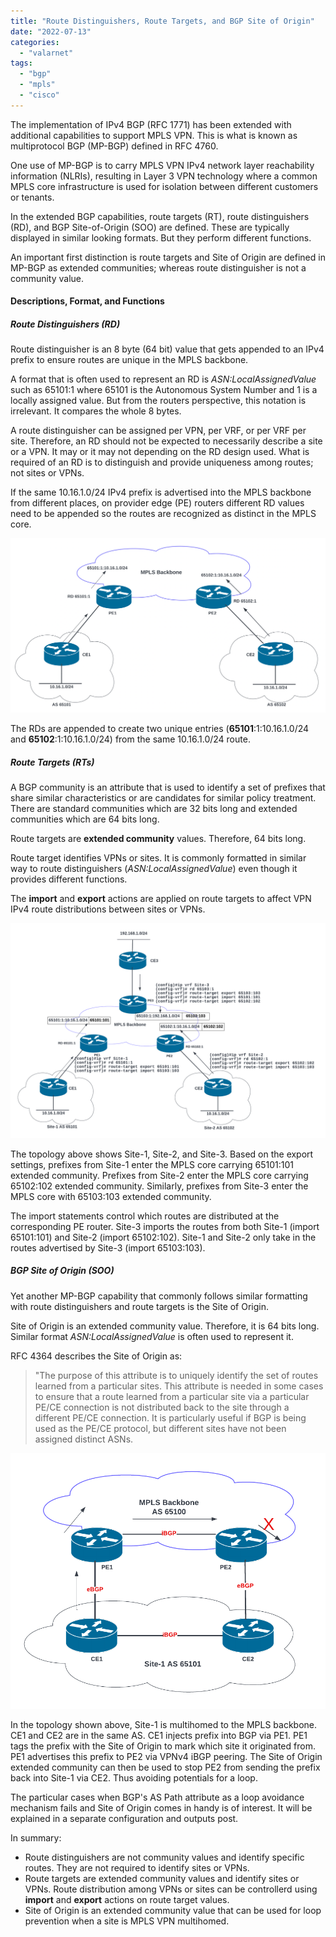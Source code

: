 ```yaml
---
title: "Route Distinguishers, Route Targets, and BGP Site of Origin"
date: "2022-07-13"
categories: 
  - "valarnet"
tags: 
  - "bgp"
  - "mpls"
  - "cisco"
---
```

The implementation of IPv4 BGP (RFC 1771) has been extended  with additional capabilities to support MPLS VPN. This is what is known as multiprotocol BGP (MP-BGP) defined in RFC 4760. 

One use of MP-BGP is to carry MPLS VPN IPv4 network layer reachability information (NLRIs), resulting in Layer 3 VPN technology where a common MPLS core infrastructure is used for isolation between different customers or tenants. 

In the extended BGP capabilities, route targets (RT), route distinguishers (RD), and BGP Site-of-Origin (SOO) are defined. These are typically displayed in similar looking formats. But they perform different functions.

An important first distinction is route targets and Site of Origin are defined in MP-BGP as extended communities; whereas route distinguisher is not a community value.

#### Descriptions, Format, and Functions
##### Route Distinguishers (RD)
Route distinguisher is an 8 byte (64 bit) value that gets appended to an IPv4 prefix to ensure routes are unique in the MPLS backbone. 

A format that is often used to represent an RD is *ASN:LocalAssignedValue* such as 65101:1 where 65101 is the Autonomous System Number and 1 is a locally assigned value. But from the routers perspective, this notation is irrelevant. It compares the whole 8 bytes.

A route distinguisher can be assigned per VPN, per VRF, or per VRF per site. Therefore, an RD should not be expected to necessarily describe a site or a VPN. It may or it may not depending on the RD design used. What is required of an RD is to distinguish and provide uniqueness among routes; not sites or VPNs.

If the same 10.16.1.0/24 IPv4 prefix is advertised into the MPLS backbone from different places, on provider edge (PE) routers different RD values need to be appended so the routes are recognized as distinct in the MPLS core.

![](/static/img/route-distinguisher.png)

The RDs are appended to create two unique entries (**65101**:1:10.16.1.0/24 and **65102**:1:10.16.1.0/24) from the same 10.16.1.0/24 route.

##### Route Targets (RTs)

A BGP community is an attribute that is used to identify a set of prefixes that share similar characteristics or are candidates for similar policy treatment. There are standard communities which are 32 bits long and extended communities which are 64 bits long.

Route targets are **extended community** values. Therefore, 64 bits long.

Route target identifies VPNs or sites. It is commonly formatted in similar way to route distinguishers (*ASN:LocalAssignedValue*) even though it provides different functions.

The **import** and **export** actions are applied on route targets to affect VPN IPv4 route distributions between sites or VPNs. 

![](/static/img/route-targets.png)

The topology above shows Site-1, Site-2, and Site-3. Based on the export settings, prefixes from Site-1 enter the MPLS core carrying 65101:101 extended community. Prefixes from Site-2 enter the MPLS core carrying 65102:102 extended community. Similarly, prefixes from Site-3 enter the MPLS core with 65103:103 extended community.

The import statements control which routes are distributed at the corresponding PE router. Site-3 imports the routes from both Site-1 (import 65101:101) and Site-2 (import 65102:102). Site-1 and Site-2 only take in the routes advertised by Site-3 (import 65103:103).

##### BGP Site of Origin (SOO)

Yet another MP-BGP capability that commonly follows similar formatting with route distinguishers and route targets is the Site of Origin. 

Site of Origin is an extended community value. Therefore, it is 64 bits long. Similar format *ASN:LocalAssignedValue* is often used to represent it.

RFC 4364 describes the Site of Origin as:
>  "The purpose of this attribute is to uniquely identify the set of routes learned from a particular sites. This attribute is needed in some cases to ensure that a route learned from a particular site via a particular PE/CE connection is not distributed back to the site through a different PE/CE connection.  It is particularly useful if BGP is being used as the PE/CE protocol, but different sites have not been assigned distinct ASNs.

![](/static/img/bgp-site-of-origin.png)

In the topology shown above, Site-1 is multihomed to the MPLS backbone. CE1 and CE2 are in the same AS. CE1 injects prefix into BGP via PE1. PE1 tags the prefix with the Site of Origin to mark which site it originated from. PE1 advertises this prefix to PE2 via VPNv4 iBGP peering. The Site of Origin extended community can then be used to stop PE2 from sending the prefix back into Site-1 via CE2. Thus avoiding potentials for a loop.

The particular cases when BGP's AS Path attribute as a loop avoidance mechanism fails and Site of Origin comes in handy is of interest. It will be explained in a separate configuration and outputs post.

In summary: 
- Route distinguishers are not community values and identify specific routes. They are not required to identify sites or VPNs.
- Route targets are extended community values and identify sites or VPNs. Route distribution among VPNs or sites can be controllerd using **import** and **export** actions on route target values. 
- Site of Origin is an extended community value that can be used for loop prevention when a site is MPLS VPN multihomed.